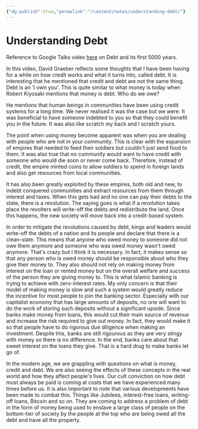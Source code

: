 ```yaml
---
{"dg-publish":true,"permalink":"/content/notes/understanding-debt/"}
---
```


# Understanding Debt

Reference to Google Talks video [here](https://www.youtube.com/watch?v=CZIINXhGDcs&list=WL&index=9) on Debt and its first 5000 years.

In this video, David Graeber reflects some thoughts that I have been having for a while on how credit works and what it turns into, called debt. It is interesting that he mentioned that credit and debt are not the same thing. Debt is an 'I own you'. This is quite similar to what money is today when Robert Kiyosaki mentions that money is debt. Who do we owe?

He mentions that human beings in communities have been using credit systems for a long time. We never realised it was the case but we were. It was beneficial to have someone indebted to you so that they could benefit you in the future. It was also like scratch my back and I scratch yours. 

The point when using money become apparent was when you are dealing with people who are not in your community. This is clear with the expansion of empires that needed to feed their soldiers but couldn't just send food to them. It was also true that no community would want to have credit with someone who would die soon or never come back. Therefore, instead of credit, the empire minted coins to allow soldiers to spend in foreign lands and also get resources from local communities.

It has also been greatly exploited by these empires, both old and new, to indebt conquered communities and extract resources from them through interest and taxes. When this gets bad and no one can pay their debts to the state, there is a revolution. The saying goes is what if a revolution takes place the revolters will write-off the debts and redistribute the land. Once this happens, the new society will move back into a credit-based system.

In order to mitigate the revolutions caused by debt, kings and leaders would write-off the debts of a nation and its people and declare that there is a clean-slate. This means that anyone who owed money to someone did not owe them anymore and someone who was owed money wasn't owed anymore. That's crazy but I think it is necessary. In fact, it makes sense so that any person who is owed money should be responsible about who they give their money to. They also should not rely on making money from interest on the loan or rented money but on the overall welfare and success of the person they are giving money to. This is what Islamic banking is trying to achieve with zero-interest rates. My only concern is that their model of making money is slow and such a system would greatly reduce the incentive for most people to join the banking sector. Especially with our capitalist economy that has large amounts of deposits, no one will want to do the work of storing such deposits without a significant upside. Since banks make money from loans, this would cut their main source of revenue and increase the risk required to give out money. In fact, they would make it so that people have to do rigorous due diligence when making an investment. Despite this, banks are still rigourous as they are very stingy with money so there is no difference. In the end, banks care about that sweet interest on the loans they give. That is a hard drug to make banks let go of.

In the modern age, we are grappling with questions on what is money, credit and debt. We are also seeing the effects of these concepts in the real world and how they affect people's lives. Our cult conviction on how debt must always be paid is coming at costs that we have experienced many times before us. It is also important to note that various developments have been made to combat this. Things like Jubilees, interest-free loans, writing-off loans, Bitcoin and so on. They are coming to address a problem of debt in the form of money being used to enslave a large class of people on the bottom-tier of society by the people at the top who are being owed all the debt and have all the property.

